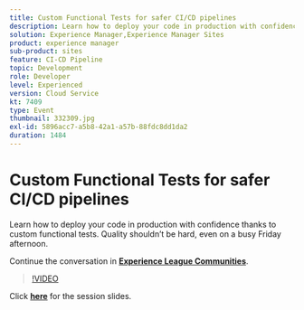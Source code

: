 ```yaml
---
title: Custom Functional Tests for safer CI/CD pipelines
description: Learn how to deploy your code in production with confidence thanks to custom functional tests. Quality shouldn’t be hard, even on a busy Friday afternoon.
solution: Experience Manager,Experience Manager Sites
product: experience manager
sub-product: sites
feature: CI-CD Pipeline
topic: Development
role: Developer
level: Experienced
version: Cloud Service
kt: 7409
type: Event
thumbnail: 332309.jpg
exl-id: 5896acc7-a5b8-42a1-a57b-88fdc8dd1da2
duration: 1484
---
```

# Custom Functional Tests for safer CI/CD pipelines

Learn how to deploy your code in production with confidence thanks to custom functional tests. Quality shouldn’t be hard, even on a busy Friday afternoon.

Continue the conversation in **[Experience League Communities](https://adobe.ly/36Yd3v6)**.

>[!VIDEO](https://video.tv.adobe.com/v/332309/?quality=12&learn=on&hidetitle=true)

Click **[here](/help/adobe-developers-live/assets/custom-functional-tests-cicd.pdf)** for the session slides.
